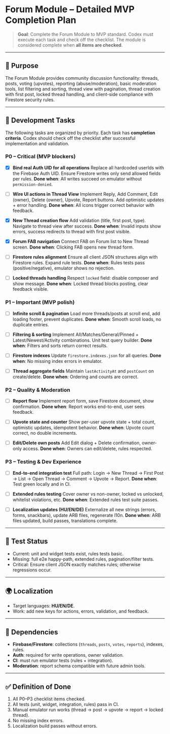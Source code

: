 # Forum Module – Detailed MVP Completion Plan

> **Goal**: Complete the Forum Module to MVP standard. Codex must execute each task and check off the checklist. The module is considered complete when **all items are checked**.

---

## 🎯 Purpose

The Forum Module provides community discussion functionality: threads, posts, voting (upvotes), reporting (abuse/moderation), basic moderation tools, list filtering and sorting, thread view with pagination, thread creation with first post, locked thread handling, and client-side compliance with Firestore security rules.

---

## 🧠 Development Tasks

The following tasks are organized by priority. Each task has **completion criteria**. Codex should check off the checklist after successful implementation and validation.

### P0 – Critical (MVP blockers)

* [x] **Bind real Auth UID for all operations**
  Replace all hardcoded userIds with the Firebase Auth UID. Ensure Firestore writes only send allowed fields per rules.
  **Done when**: All writes succeed on emulator without `permission-denied`.

* [ ] **Wire UI actions in Thread View**
  Implement Reply, Add Comment, Edit (owner), Delete (owner), Upvote, Report buttons. Add optimistic updates + error handling.
  **Done when**: All icons trigger correct behavior with feedback.

* [x] **New Thread creation flow**
  Add validation (title, first post, type). Navigate to thread view after success.
  **Done when**: Invalid inputs show errors, success redirects to thread with first post visible.

* [x] **Forum FAB navigation**
  Connect FAB on Forum list to New Thread screen.
  **Done when**: Clicking FAB opens new thread form.

* [ ] **Firestore rules alignment**
  Ensure all client JSON structures align with Firestore rules. Expand rule tests.
  **Done when**: Rules tests pass (positive/negative), emulator shows no rejection.

* [ ] **Locked threads handling**
  Respect `locked` field: disable composer and show message.
  **Done when**: Locked thread blocks posting, clear feedback visible.

### P1 – Important (MVP polish)

* [ ] **Infinite scroll & pagination**
  Load more threads/posts at scroll end, add loading footer, prevent duplicates.
  **Done when**: Smooth scroll loads, no duplicate entries.

* [ ] **Filtering & sorting**
  Implement All/Matches/General/Pinned + Latest/Newest/Activity combinations. Unit test query builder.
  **Done when**: Filters and sorts return correct results.

* [ ] **Firestore indexes**
  Update `firestore.indexes.json` for all queries.
  **Done when**: No missing index errors in emulator.

* [ ] **Thread aggregate fields**
  Maintain `lastActivityAt` and `postCount` on create/delete.
  **Done when**: Ordering and counts are correct.

### P2 – Quality & Moderation

* [ ] **Report flow**
  Implement report form, save Firestore document, show confirmation.
  **Done when**: Report works end-to-end, user sees feedback.

* [ ] **Upvote state and counter**
  Show per-user upvote state + total count, optimistic updates, idempotent behavior.
  **Done when**: Upvote count correct, no double increments.

* [ ] **Edit/Delete own posts**
  Add Edit dialog + Delete confirmation, owner-only access.
  **Done when**: Owners can edit/delete, rules respected.

### P3 – Testing & Dev Experience

* [ ] **End-to-end integration test**
  Full path: Login → New Thread → First Post → List → Open Thread → Comment → Upvote → Report.
  **Done when**: Test green locally and in CI.

* [ ] **Extended rules testing**
  Cover owner vs non-owner, locked vs unlocked, whitelist violations, etc.
  **Done when**: Extended rules test suite passes.

* [ ] **Localization updates (HU/EN/DE)**
  Externalize all new strings (errors, forms, snackbars), update ARB files, regenerate l10n.
  **Done when**: ARB files updated, build passes, translations complete.

---

## 🧪 Test Status

* Current: unit and widget tests exist, rules tests basic.
* Missing: full e2e happy-path, extended rules, pagination/filter tests.
* Critical: Ensure client JSON exactly matches rules; otherwise regressions occur.

---

## 🌍 Localization

* Target languages: **HU/EN/DE**.
* Work: add new keys for actions, errors, validation, and feedback.

---

## 📎 Dependencies

* **Firebase/Firestore**: collections (`threads`, `posts`, `votes`, `reports`), indexes, rules.
* **Auth**: required for write operations, owner validation.
* **CI**: must run emulator tests (rules + integration).
* **Moderation**: report schema compatible with future admin tools.

---

## ✅ Definition of Done

1. All P0–P3 checklist items checked.
2. All tests (unit, widget, integration, rules) pass in CI.
3. Manual emulator run works (thread → post → upvote → report → locked thread).
4. No missing index errors.
5. Localization build passes without errors.
